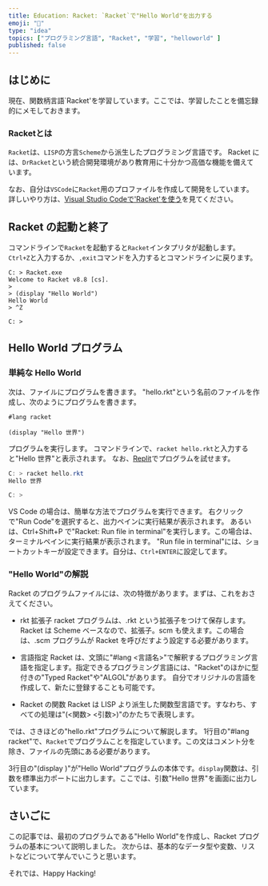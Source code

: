 ```yaml
---
title: Education: Racket: `Racket`で"Hello World"を出力する
emoji: "🎾"
type: "idea"
topics: ["プログラミング言語", "Racket", "学習", "helloworld" ]
published: false
---
```


## はじめに

現在、関数柄言語`Racket'を学習しています。ここでは、学習したことを備忘録的にメモしておきます。

### Racketとは

`Racket`は、`LISP`の方言`Scheme`から派生したプログラミング言語です。
Racket には、`DrRacket`という統合開発環境があり教育用に十分かつ高価な機能を備えています。

なお、自分は`VSCode`に`Racket`用のプロファイルを作成して開発をしています。
詳しいやり方は、[Visual Studio Codeで'Racket'を使う](edu-racket-vscode-profile)を見てください。

## Racket の起動と終了

コマンドラインで`Racket`を起動すると`Racket`インタプリタが起動します。`Ctrl+Z`と入力するか、`,exit`コマンドを入力するとコマンドラインに戻ります。

``` Racket
C: > Racket.exe
Welcome to Racket v8.8 [cs].
>
> (display "Hello World")
Hello World
> ^Z

C: >
```

## Hello World プログラム

### 単純な Hello World

次は、ファイルにプログラムを書きます。
"hello.rkt"という名前のファイルを作成し、次のようにプログラムを書きます。

``` Racket: hello.rkt
#lang racket

(display "Hello 世界")

```

プログラムを実行します。
コマンドラインで、`racket hello.rkt`と入力すると"Hello 世界"と表示されます。
なお、[Replit](https://replit.com/@atsushifx/helloworld?embed=true)でプログラムを試せます。

``` Powershell
C: > racket hello.rkt
Hello 世界

C: >
```

VS Code の場合は、簡単な方法でプログラムを実行できます。
右クリックで"Run Code"を選択すると、出力ペインに実行結果が表示されます。
あるいは、Ctrl+Shift+P で"Racket: Run file in terminal"を実行します。この場合は、ターミナルペインに実行結果が表示されます。
"Run file in terminal"には、ショートカットキーが設定できます。自分は、`Ctrl+ENTER`に設定してます。

### "Hello World"の解説

Racket のプログラムファイルには、次の特徴があります。まずは、これをおさえてください。

- rkt 拡張子
  racket プログラムは、.rkt という拡張子をつけて保存します。Racket は Scheme ベースなので、拡張子。scm も使えます。この場合は、.scm プログラムが Racket を呼びだすよう設定する必要があります。

- 言語指定
  Racket は、文頭に"#lang <言語名>"で解釈するプログラミング言語を指定します。指定できるプログラミング言語には、"Racket"のほかに型付きの"Typed Racket"や"ALGOL"があります。
  自分でオリジナルの言語を作成して、新たに登録することも可能です。

- Racket の関数
  Racket は LISP より派生した関数型言語です。すなわち、すべての処理は"(<関数> <引数>)"のかたちで表現します。

では、さきほどの"hello.rkt"プログラムについて解説します。
1行目の"#lang racket"で、`Racket`でプログラムことを指定しています。この文はコメント分を除き、ファイルの先頭にある必要があります。

3行目の"(display )"が"Hello World"プログラムの本体です。`display`関数は、引数を標準出力ポートに出力します。ここでは、引数"Hello 世界"を画面に出力しています。

## さいごに

この記事では、最初のプログラムである"Hello World"を作成し、Racket プログラムの基本について説明しました。
次からは、基本的なデータ型や変数、リストなどについて学んでいこうと思います。

それでは、Happy Hacking!
